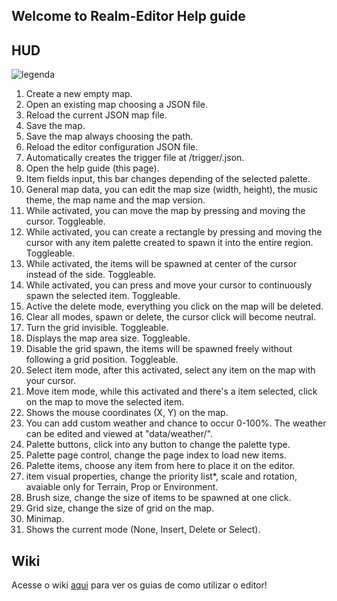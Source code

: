 ## Welcome to Realm-Editor Help guide

## HUD

![legenda](https://user-images.githubusercontent.com/24687357/121229796-d160d100-c864-11eb-8562-09949b680934.png)

01. Create a new empty map.
02. Open an existing map choosing a JSON file.
03. Reload the current JSON map file.
04. Save the map.
05. Save the map always choosing the path.
06. Reload the editor configuration JSON file.
07. Automatically creates the trigger file at <Map Folder>/trigger/<Map Name>.json.
08. Open the help guide (this page).
09. Item fields input, this bar changes depending of the selected palette.
10. General map data, you can edit the map size (width, height), the music theme, the map name and the map version.
11. While activated, you can move the map by pressing and moving the cursor. Toggleable.
12. While activated, you can create a rectangle by pressing and moving the cursor with any item palette created to spawn it into the entire region. Toggleable.
13. While activated, the items will be spawned at center of the cursor instead of the side. Toggleable. 
14. While activated, you can press and move your cursor to continuously spawn the selected item. Toggleable.
15. Active the delete mode, everything you click on the map will be deleted.
16. Clear all modes, spawn or delete, the cursor click will become neutral.
17. Turn the grid invisible. Toggleable.
18. Displays the map area size. Toggleable.
19. Disable the grid spawn, the items will be spawned freely without following a grid position. Toggleable.
20. Select item mode, after this activated, select any item on the map with your cursor.
21. Move item mode, while this activated and there's a item selected, click on the map to move the selected item.
22. Shows the mouse coordinates (X, Y) on the map.
23. You can add custom weather and chance to occur 0-100%. The weather can be edited and viewed at "data/weather/".
24. Palette buttons, click into any button to change the palette type.
25. Palette page control, change the page index to load new items.
26. Palette items, choose any item from here to place it on the editor.
27. item visual properties, change the priority list*, scale and rotation, avaiable only for Terrain, Prop or Environment.
28. Brush size, change the size of items to be spawned at one click.
29. Grid size, change the size of grid on the map.
30. Minimap.
31. Shows the current mode (None, Insert, Delete or Select).

## Wiki

Acesse o wiki [aqui](https://github.com/boltcraft/realm-editor/wiki) para ver os guias de como utilizar o editor!
